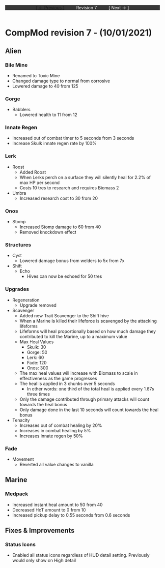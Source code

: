<div style="width:100%;background-color:#373737;color:#FFFFFF;text-align:center">
<div style="display:inline-block;float:left;padding-left:20%">
<a href="revision6">
[ <- Previous ]
</a>
</div>
<div style="display:inline-block;">
Revision 7
</div>
<div style="display:inline-block;float:right;padding-right:20%">
[ Next -> ]
</div>
</div>

<br />

# CompMod revision 7 - (10/01/2021)
## Alien

### Bile Mine
* Renamed to Toxic Mine
* Changed damage type to normal from corrosive
* Lowered damage to 40 from 125

### Gorge
* Babblers
  * Lowered health to 11 from 12

### Innate Regen
* Increased out of combat timer to 5 seconds from 3 seconds
* Increase Skulk innate regen rate by 100%

### Lerk
* Roost
  * Added Roost
  * When Lerks perch on a surface they will silently heal for 2.2% of max HP per second
  * Costs 10 tres to research and requires Biomass 2
* Umbra
  * Increased research cost to 30 from 20

### Onos
* Stomp
  * Increased Stomp damage to 60 from 40
  * Removed knockdown effect

### Structures
* Cyst
  * Lowered damage bonus from welders to 5x from 7x
* Shift
  * Echo
    * Hives can now be echoed for 50 tres

### Upgrades
* Regeneration
  * Upgrade removed
* Scavenger
  * Added new Trait Scavenger to the Shift hive
  * When a Marine is killed their lifeforce is scavenged by the attacking lifeforms
  * Lifeforms will heal proportionally based on how much damage they contributed to kill the Marine, up to a maximum value
  * Max Heal Values
    * Skulk: 30
    * Gorge: 50
    * Lerk: 60
    * Fade: 120
    * Onos: 300
  * The max heal values will increase with Biomass to scale in effectiveness as the game progresses
  * The heal is applied in 3 chunks over 5 seconds
    * In other words: one third of the total heal is applied every 1.67s three times
  * Only the damage contributed through primary attacks will count towards the heal bonus
  * Only damage done in the last 10 seconds will count towards the heal bonus
* Tenacity
  * Increases out of combat healing by 20%
  * Increases in combat healing by 5%
  * Increases innate regen by 50%

### Fade
* Movement
  * Reverted all value changes to vanilla

## Marine

### Medpack
* Increased instant heal amount to 50 from 40
* Decreased HoT amount to 0 from 10
* Increased pickup delay to 0.55 seconds from 0.6 seconds

## Fixes & Improvements

### Status Icons
* Enabled all status icons regardless of HUD detail setting. Previously would only show on High detail

<br/>

